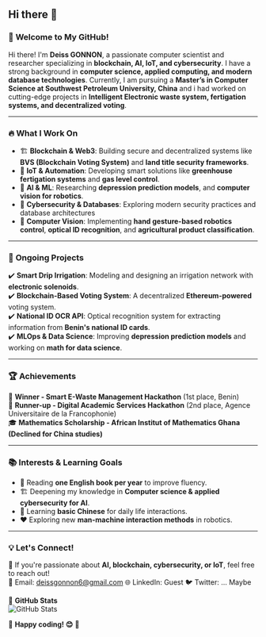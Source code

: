 ## Hi there 👋

### 🚀 **Welcome to My GitHub!**  

Hi there! I'm **Deiss GONNON**, a passionate computer scientist and researcher specializing in **blockchain, AI, IoT, and cybersecurity**. I have a strong background in **computer science, applied computing, and modern database technologies**. Currently, I am pursuing a **Master’s in Computer Science at Southwest Petroleum University, China** and i had worked on cutting-edge projects in **Intelligent Electronic waste system, fertigation systems, and decentralized voting**.  

---

### 🔥 **What I Work On**  

- 🏗 **Blockchain & Web3**: Building secure and decentralized systems like **BVS (Blockchain Voting System)** and **land title security frameworks**.  
- 📡 **IoT & Automation**: Developing smart solutions like **greenhouse fertigation systems** and **gas level control**.  
- 🧠 **AI & ML**: Researching  **depression prediction models**, and **computer vision for robotics**.  
- 🔐 **Cybersecurity & Databases**: Exploring modern security practices and database architectures
- 🤖 **Computer Vision**: Implementing **hand gesture-based robotics control**, **optical ID recognition**, and **agricultural product classification**.  

---

### 🌱 **Ongoing Projects**  

✔️ **Smart Drip Irrigation**: Modeling and designing an irrigation network with **electronic solenoids**.  
✔️ **Blockchain-Based Voting System**: A decentralized **Ethereum-powered** voting system.  
✔️ **National ID OCR API**: Optical recognition system for extracting information from **Benin's national ID cards**.  
✔️ **MLOps & Data Science**: Improving **depression prediction models** and working on **math for data science**.  

---

### 🏆 **Achievements**  

🏅 **Winner - Smart E-Waste Management Hackathon** (1st place, Benin)  
🥈 **Runner-up - Digital Academic Services Hackathon** (2nd place, Agence Universitaire de la Francophonie)  
🎓 **Mathematics Scholarship - African Institut of Mathematics Ghana (Declined for China studies)**  

---

### 📚 **Interests & Learning Goals**  

- 📖 Reading **one English book per year** to improve fluency.  
- 🏗 Deepening my knowledge in **Computer science & applied cybersecurity for AI**.  
- 🏯 Learning **basic Chinese** for daily life interactions.  
- ❤️ Exploring new **man-machine interaction methods** in robotics.  

---

### 💡 **Let's Connect!**  

🚀 If you're passionate about **AI, blockchain, cybersecurity, or IoT**, feel free to reach out!  
📧 Email: deissgonnon6@gmail.com
🌐 LinkedIn: Guest 
🐦 Twitter: ... Maybe

🔗 **GitHub Stats**  
![GitHub Stats](https://github-readme-stats.vercel.app/api?username=deissgonnon&show_icons=true&theme=radical)  

🚀 **Happy coding! 😊** 🚀   
